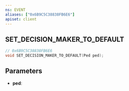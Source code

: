 ```yaml
---
ns: EVENT
aliases: ["0x6B9C5C38838FB6E6"]
apiset: client
---
```

## SET_DECISION_MAKER_TO_DEFAULT

```c
// 0x6B9C5C38838FB6E6
void SET_DECISION_MAKER_TO_DEFAULT(Ped ped);
```


## Parameters
* **ped**:



